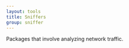 ```yaml
---
layout: tools
title: Sniffers
group: sniffer
---
```


Packages that involve analyzing network traffic.